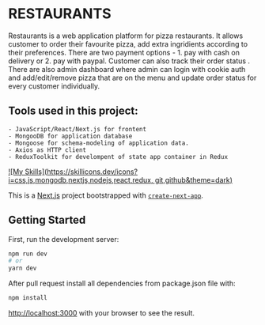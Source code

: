 # RESTAURANTS
Restaurants is a web application platform for pizza restaurants. It allows customer to order their favourite pizza, add extra ingridients according to their preferences. There are two payment options - 1. pay with cash on delivery or 2. pay with paypal. Customer can also track their order status . 
There are also admin dashboard where admin can login with cookie auth and add/edit/remove pizza that are on the menu and update order status for every customer individually.

## Tools used in this project:

    - JavaScript/React/Next.js for frontent
    - MongooDB for application database
    - Mongoose for schema-modeling of application data. 
    - Axios as HTTP client
    - ReduxToolkit for develompent of state app container in Redux

[![My Skills](https://skillicons.dev/icons?i=css,js,mongodb,nextjs,nodejs,react,redux, git,github&theme=dark)](https://skillicons.dev)

This is a [Next.js](https://nextjs.org/) project bootstrapped with [`create-next-app`](https://github.com/vercel/next.js/tree/canary/packages/create-next-app).

## Getting Started

First, run the development server:

```bash
npm run dev
# or
yarn dev
```

After pull request install all dependencies from package.json file with:

```bash
npm install
```

[http://localhost:3000](http://localhost:3000) with your browser to see the result.

